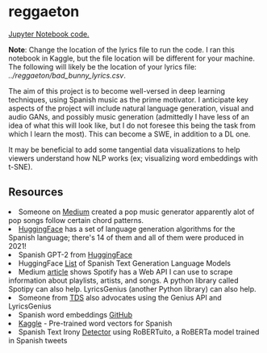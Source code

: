 # reggaeton
<a href="https://nbviewer.org/github/green-fruit-2/reggaeton/blob/main/notebook9359e46f9b.ipynb">Jupyter Notebook code.</a>

<b>Note</b>: Change the location of the lyrics file to run the code. I ran
this notebook in Kaggle, but the file location will be different for your machine.
The following will likely be the location of your lyrics file: <i>../reggaeton/bad_bunny_lyrics.csv</i>.

The aim of this project is to become well-versed in deep learning techniques, 
using Spanish music as the prime motivator. I anticipate key aspects of the project will include natural language generation,
visual and audio GANs, and possibly music generation (admittedly I have less
of an idea of what this will look like, but I do not foresee this being the task from
which I learn the most). This can become a SWE, in addition to a DL one.

It may be beneficial to add some tangential data visualizations to help viewers
understand how NLP works (ex; visualizing word embeddings with t-SNE).

## Resources
<li>Someone on <a href="https://www.youtube.com/watch?v=oOlDewpCfZQ&t=358s">Medium</a> created a pop music generator
apparently alot of pop songs follow certain chord patterns.
</li>
<li><a href="https://huggingface.co/models">HuggingFace</a> has a set of language generation algorithms for the Spanish
 language; there's 14 of them and all of them were produced in 2021!
</li>
<li>Spanish GPT-2 from <a href="https://huggingface.co/datificate/gpt2-small-spanish">HuggingFace</a></li>
<li>HuggingFace <a href="https://huggingface.co/models?language=es&pipeline_tag=text-generation&sort=downloads">List</a> of Spanish Text Generation Language Models</li>
<li>Medium 
<a href="https://medium.com/motius-de/schlagerai-automatically-generating-pop-lyrics-using-language-models-39620d4f83ad">article</a> shows Spotify has a Web API I can use to scrape information about playlists, artists, and songs. 
A python library called Spotipy can also help. 
LyricsGenius (another Python library) can also help.</li>
<li>Someone from <a href="https://towardsdatascience.com/song-lyrics-genius-api-dcc2819c29">TDS</a> also advocates using the Genius API and LyricsGenius</li>
<li>Spanish word embeddings <a href="https://github.com/dccuchile/spanish-word-embeddings"> GitHub</a></li>
<li><a href="https://www.kaggle.com/datasets/rtatman/pretrained-word-vectors-for-spanish">Kaggle</a> - Pre-trained word vectors for Spanish</li>
<li>Spanish Text Irony <a href="https://huggingface.co/pysentimiento/robertuito-irony">Detector</a> using RoBERTuito, a RoBERTa model trained in Spanish tweets</li>

